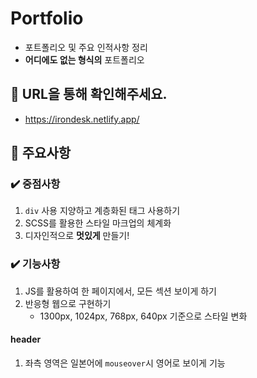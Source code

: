 # Portfolio
 * 포트폴리오 및 주요 인적사항 정리
 * **어디에도 없는 형식의** 포트폴리오

## 🌈 URL을 통해 확인해주세요.
 * https://irondesk.netlify.app/
 
## 📌 주요사항
### ✔️ 중점사항
  1. ``div`` 사용 지양하고 계층화된 태그 사용하기
  2. SCSS를 활용한 스타일 마크업의 체계화
  3. 디자인적으로 **멋있게** 만들기!
  
### ✔️ 기능사항
  1. JS를 활용하여 한 페이지에서, 모든 섹션 보이게 하기
  2. 반응형 웹으로 구현하기
     * 1300px, 1024px, 768px, 640px 기준으로 스타일 변화
 
#### header
  1. 좌측 영역은 일본어에 ``mouseover``시 영어로 보이게 기능
